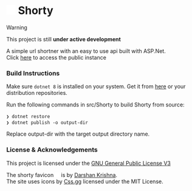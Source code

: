 # <img src="https://raw.githubusercontent.com/JoseBritto/Shorty/master/src/Shorty/wwwroot/favicon.svg" width=24/> Shorty

> [!WARNING]  
> This project is still **under active development**

A simple url shortner with an easy to use api built with ASP.Net.  
Click [here](https://shorty.britto.tech) to access the public instance

### Build Instructions

Make sure `dotnet 8` is installed on your system. Get it from [here](https://dotnet.microsoft.com/en-us/download/dotnet/8.0) or your distribution repositories.

Run the following commands in src/Shorty to build Shorty from source:
```
❯ dotnet restore
❯ dotnet publish -o output-dir
```
Replace output-dir with the target output directory name.

### License & Acknowledgements

This project is licensed under the [GNU General Public License V3](./LICENSE)

The shorty favicon <img src="https://raw.githubusercontent.com/JoseBritto/Shorty/master/src/Shorty/wwwroot/favicon.svg" width=12/> is by [Darshan Krishna](https://www.linkedin.com/in/darshan-krishna-manoj-50600625a/).  
The site uses icons by [Css.gg](https://github.com/astrit/css.gg?ref=svgrepo.com) licensed under the MIT License.
